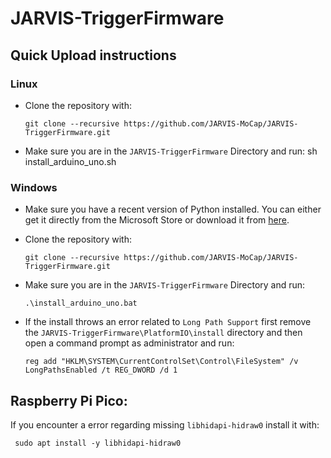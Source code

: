 # JARVIS-TriggerFirmware

## Quick Upload instructions

### Linux

- Clone the repository with:

      git clone --recursive https://github.com/JARVIS-MoCap/JARVIS-TriggerFirmware.git

- Make sure you are in the `JARVIS-TriggerFirmware` Directory and run:
           sh install_arduino_uno.sh

### Windows

- Make sure you have a recent version of Python installed. You can either get it directly from the Microsoft Store or download it from [here](https://www.python.org/downloads/).

- Clone the repository with:

      git clone --recursive https://github.com/JARVIS-MoCap/JARVIS-TriggerFirmware.git

- Make sure you are in the `JARVIS-TriggerFirmware` Directory and run:          
      
      .\install_arduino_uno.bat

 - If the install throws an error related to `Long Path Support` first remove the `JARVIS-TriggerFirmware\PlatformIO\install` directory and then open a command prompt as administrator and run:

       reg add "HKLM\SYSTEM\CurrentControlSet\Control\FileSystem" /v LongPathsEnabled /t REG_DWORD /d 1


## Raspberry Pi Pico:
If you encounter a error regarding missing `libhidapi-hidraw0` install it with:

     sudo apt install -y libhidapi-hidraw0
